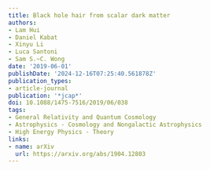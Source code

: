 ```yaml
---
title: Black hole hair from scalar dark matter
authors:
- Lam Hui
- Daniel Kabat
- Xinyu Li
- Luca Santoni
- Sam S.~C. Wong
date: '2019-06-01'
publishDate: '2024-12-16T07:25:40.561878Z'
publication_types:
- article-journal
publication: '*jcap*'
doi: 10.1088/1475-7516/2019/06/038
tags:
- General Relativity and Quantum Cosmology
- Astrophysics - Cosmology and Nongalactic Astrophysics
- High Energy Physics - Theory
links:
- name: arXiv
  url: https://arxiv.org/abs/1904.12803
---
```

